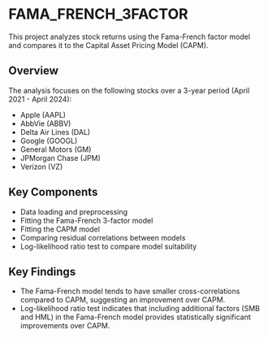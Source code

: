 # FAMA_FRENCH_3FACTOR

This project analyzes stock returns using the Fama-French factor model and compares it to the Capital Asset Pricing Model (CAPM).
## Overview
The analysis focuses on the following stocks over a 3-year period (April 2021 - April 2024):

- Apple (AAPL)
- AbbVie (ABBV)
- Delta Air Lines (DAL)
- Google (GOOGL)
- General Motors (GM)
- JPMorgan Chase (JPM)
- Verizon (VZ)

## Key Components

- Data loading and preprocessing
- Fitting the Fama-French 3-factor model
- Fitting the CAPM model
- Comparing residual correlations between models
- Log-likelihood ratio test to compare model suitability

## Key Findings

- The Fama-French model tends to have smaller cross-correlations compared to CAPM, suggesting an improvement over CAPM.
- Log-likelihood ratio test indicates that including additional factors (SMB and HML) in the Fama-French model provides statistically significant improvements over CAPM.
